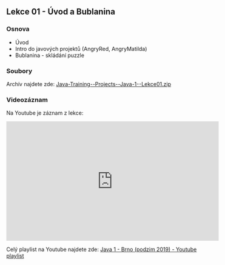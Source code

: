 Lekce 01 - Úvod a Bublanina
---------------------------

### Osnova

- Úvod
- Intro do javových projektů (AngryRed, AngryMatilda)
- Bublanina - skládání puzzle


### Soubory

Archív najdete zde: [Java-Training--Projects--Java-1--Lekce01.zip](/data/2019-podzim/java1/Java-Training--Projects--Java-1--Lekce01.zip)


### Videozáznam

Na Youtube je záznam z lekce:

<iframe width="560" height="315"
	src="https://www.youtube.com/embed/pjpT1ITgUiE"
	frameborder="0"
	allowfullscreen></iframe>

Celý playlist na Youtube najdete zde:
[Java 1 - Brno (podzim 2019) - Youtube playlist](https://www.youtube.com/playlist?list=PLTCx5oiCrIJ7tIik1OiuPmGwt4OOqomrR)
